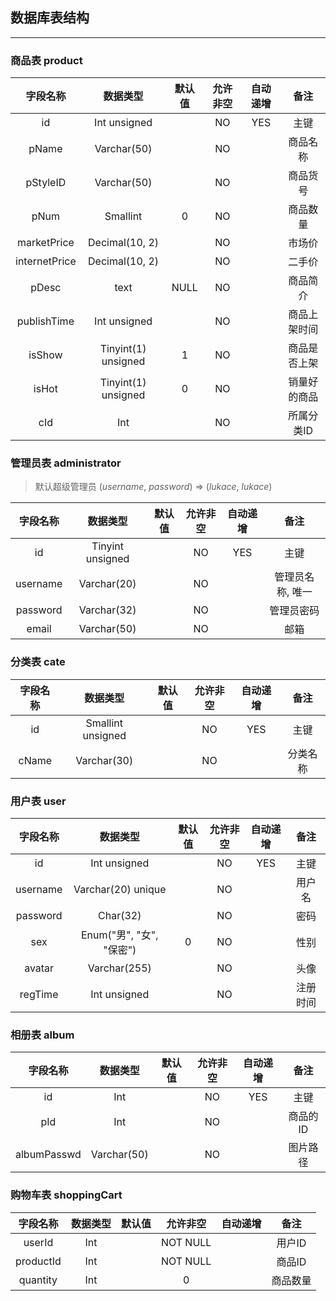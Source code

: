 ## 数据库表结构
***
### 商品表 product
| 字段名称 | 数据类型 | 默认值 | 允许非空 | 自动递增 | 备注 |
| :-: | :-: | :-: | :-: | :-: | :-: |
| id | Int unsigned |  | NO | YES | 主键 |
| pName | Varchar(50) |  | NO |  | 商品名称 |
| pStyleID | Varchar(50) |  | NO |  | 商品货号 |
| pNum | Smallint | 0 | NO |  | 商品数量 |
| marketPrice | Decimal(10, 2) |  | NO |  | 市场价 |
| internetPrice | Decimal(10, 2) |  | NO |  | 二手价 |
| pDesc | text | NULL | NO |  | 商品简介 |
| publishTime | Int unsigned |  | NO |  | 商品上架时间 |
| isShow | Tinyint(1) unsigned | 1 | NO |  | 商品是否上架 |
| isHot | Tinyint(1) unsigned | 0 | NO |  | 销量好的商品 |
| cId | Int |  | NO |  | 所属分类ID |

### 管理员表 administrator
>默认超级管理员 (*username*, *password*) => (*lukace*, *lukace*)

| 字段名称 | 数据类型 | 默认值 | 允许非空 | 自动递增 | 备注 |
| :-: | :-: | :-: | :-: | :-: | :-: |
| id | Tinyint unsigned |  | NO | YES | 主键 |
| username | Varchar(20) |  | NO |  | 管理员名称, 唯一 |
| password | Varchar(32) |  | NO |  | 管理员密码 |
| email | Varchar(50) |  | NO |  | 邮箱 | 

### 分类表 cate
| 字段名称 | 数据类型 | 默认值 | 允许非空 | 自动递增 | 备注 |
| :-: | :-: | :-: | :-: | :-: | :-: |
| id | Smallint unsigned |  | NO | YES | 主键 |
| cName | Varchar(30) |  | NO |  | 分类名称 |

### 用户表 user
| 字段名称 | 数据类型 | 默认值 | 允许非空 | 自动递增 | 备注 |
| :-: | :-: | :-: | :-: | :-: | :-: |
| id | Int unsigned |  | NO | YES | 主键 |
| username | Varchar(20) unique |  | NO |  | 用户名 |
| password | Char(32) |  | NO |  | 密码 |
| sex | Enum("男", "女", "保密") | 0 | NO |  | 性别 |
| avatar | Varchar(255) |  | NO |  | 头像 |
| regTime | Int unsigned |  | NO |  | 注册时间 |

### 相册表 album
| 字段名称 | 数据类型 | 默认值 | 允许非空 | 自动递增 | 备注 |
| :-: | :-: | :-: | :-: | :-: | :-: |
| id | Int |  | NO | YES | 主键 |
| pId | Int |  | NO |  | 商品的ID |
| albumPasswd | Varchar(50) |  | NO |  | 图片路径 | 

### 购物车表 shoppingCart
| 字段名称 | 数据类型 | 默认值 | 允许非空 | 自动递增 | 备注 |
| :-: | :-: | :-: | :-: | :-: | :-: |
| userId | Int |  | NOT NULL |  | 用户ID |
| productId | Int |  | NOT NULL |  | 商品ID |
| quantity | Int |  | 0 |  | 商品数量 |